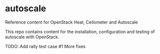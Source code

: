 # autoscale
Reference content for OpenStack Heat, Ceilometer and Autoscale

This repo contains content for the installation, configuration and testing of autoscale with OpenStack.

TODO:
Add rally test case #1
More fixes
